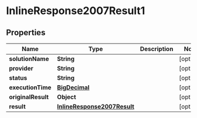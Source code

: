 
# InlineResponse2007Result1

## Properties
Name | Type | Description | Notes
------------ | ------------- | ------------- | -------------
**solutionName** | **String** |  |  [optional]
**provider** | **String** |  |  [optional]
**status** | **String** |  |  [optional]
**executionTime** | [**BigDecimal**](BigDecimal.md) |  |  [optional]
**originalResult** | **Object** |  |  [optional]
**result** | [**InlineResponse2007Result**](InlineResponse2007Result.md) |  |  [optional]



